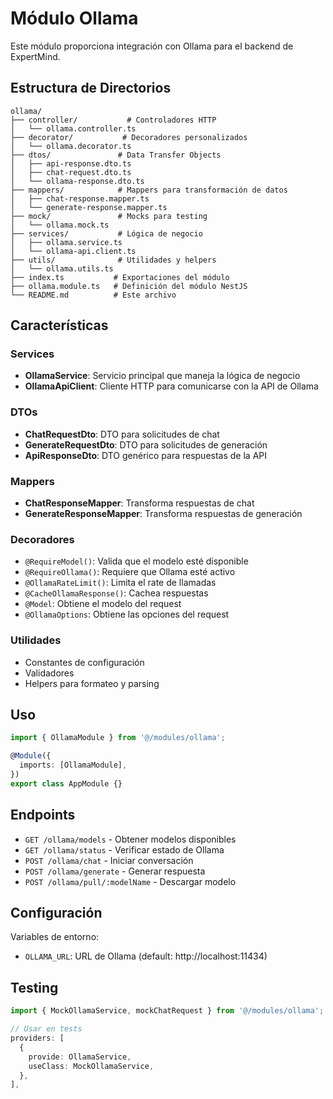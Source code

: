 # Módulo Ollama

Este módulo proporciona integración con Ollama para el backend de ExpertMind.

## Estructura de Directorios

```
ollama/
├── controller/           # Controladores HTTP
│   └── ollama.controller.ts
├── decorator/           # Decoradores personalizados
│   └── ollama.decorator.ts
├── dtos/               # Data Transfer Objects
│   ├── api-response.dto.ts
│   ├── chat-request.dto.ts
│   └── ollama-response.dto.ts
├── mappers/            # Mappers para transformación de datos
│   ├── chat-response.mapper.ts
│   └── generate-response.mapper.ts
├── mock/               # Mocks para testing
│   └── ollama.mock.ts
├── services/           # Lógica de negocio
│   ├── ollama.service.ts
│   └── ollama-api.client.ts
├── utils/              # Utilidades y helpers
│   └── ollama.utils.ts
├── index.ts           # Exportaciones del módulo
├── ollama.module.ts   # Definición del módulo NestJS
└── README.md          # Este archivo
```

## Características

### Services
- **OllamaService**: Servicio principal que maneja la lógica de negocio
- **OllamaApiClient**: Cliente HTTP para comunicarse con la API de Ollama

### DTOs
- **ChatRequestDto**: DTO para solicitudes de chat
- **GenerateRequestDto**: DTO para solicitudes de generación
- **ApiResponseDto**: DTO genérico para respuestas de la API

### Mappers
- **ChatResponseMapper**: Transforma respuestas de chat
- **GenerateResponseMapper**: Transforma respuestas de generación

### Decoradores
- `@RequireModel()`: Valida que el modelo esté disponible
- `@RequireOllama()`: Requiere que Ollama esté activo
- `@OllamaRateLimit()`: Limita el rate de llamadas
- `@CacheOllamaResponse()`: Cachea respuestas
- `@Model`: Obtiene el modelo del request
- `@OllamaOptions`: Obtiene las opciones del request

### Utilidades
- Constantes de configuración
- Validadores
- Helpers para formateo y parsing

## Uso

```typescript
import { OllamaModule } from '@/modules/ollama';

@Module({
  imports: [OllamaModule],
})
export class AppModule {}
```

## Endpoints

- `GET /ollama/models` - Obtener modelos disponibles
- `GET /ollama/status` - Verificar estado de Ollama
- `POST /ollama/chat` - Iniciar conversación
- `POST /ollama/generate` - Generar respuesta
- `POST /ollama/pull/:modelName` - Descargar modelo

## Configuración

Variables de entorno:
- `OLLAMA_URL`: URL de Ollama (default: http://localhost:11434)

## Testing

```typescript
import { MockOllamaService, mockChatRequest } from '@/modules/ollama';

// Usar en tests
providers: [
  {
    provide: OllamaService,
    useClass: MockOllamaService,
  },
],
```
